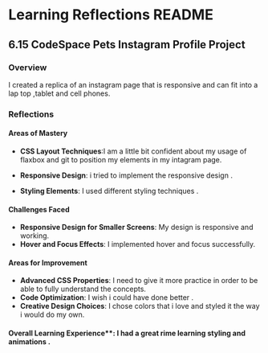 
# Learning Reflections README 

## **6.15 CodeSpace Pets Instagram Profile Project**

### Overview

I created a replica of an instagram page that is responsive and can fit into a lap top ,tablet and cell phones.

### Reflections

#### Areas of Mastery

- **CSS Layout Techniques**:I am a little bit confident about my usage of flaxbox and git to position my elements in my intagram page.

- **Responsive Design**: 
i tried to implement the responsive design .
- **Styling Elements**: I used different styling techniques .

#### Challenges Faced

- **Responsive Design for Smaller Screens**: My design is responsive and working.
- **Hover and Focus Effects**:  I implemented hover and focus successfully.

#### Areas for Improvement

- **Advanced CSS Properties**: I need to give it more practice in order to be able to fully understand the concepts.
- **Code Optimization**: I wish i could have done better .
- **Creative Design Choices**: I chose colors that i love and styled it the way i would do my own.

#### Overall Learning Experience**: I had a great rime learning styling and animations .

